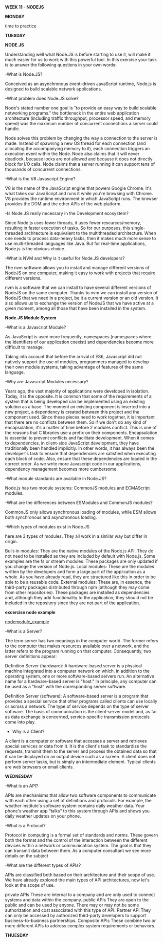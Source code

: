 **WEEK 11 - NODEJS**

**MONDAY**

time to practice

**TUESDAY**

**NODE.JS**

Understanding well what Node.JS is before starting to use it, will make it much easier for us to work with this powerful tool. In this exercise your task is to answer the following questions in your own words:

-What is Node.JS?

Conceived as an asynchronous event-driven JavaScript runtime, Node.js is designed to build scalable network applications.

-What problem does Node.JS solve?

Node's stated number one goal is "to provide an easy way to build scalable networking programs."
the bottleneck in the entire web application architecture (including traffic throughput, processor speed, and memory speed) was the maximum number of concurrent connections a server could handle.

Node solves this problem by changing the way a connection to the server is made. Instead of spawning a new OS thread for each connection (and allocating the accompanying memory to it), each connection triggers an execution event within the Node. Node also claims that it will never deadlock, because locks are not allowed and because it does not directly block for I/O calls. Node claims that a server running it can support tens of thousands of concurrent connections.

-What is the V8 Javascript Engine?

V8 is the name of the JavaScript engine that powers Google Chrome. It's what takes our JavaScript and runs it while you're browsing with Chrome. V8 provides the runtime environment in which JavaScript runs. The browser provides the DOM and the other APIs of the web platform.

-Is Node.JS really necessary in the Development ecosystem?

Since Node.js uses fewer threads, it uses fewer resources/memory, resulting in faster execution of tasks. So for our purposes, this single-threaded architecture is equivalent to the multithreaded architecture. When one needs to process data-heavy tasks, then it makes much more sense to use multi-threaded languages ​​like Java. But for real-time applications, Node.js is the obvious choice.

-What is NVM and Why is it useful for Node.JS developers?

The nvm software allows you to install and manage different versions of NodeJS on one computer, making it easy to work with projects that require different versions.

nvm is a software that we can install to have several different versions of NodeJS on the same computer. Thanks to nvm we can install any version of NodeJS that we need in a project, be it a current version or an old version. It also allows us to exchange the version of NodeJS that we have active at a given moment, among all those that have been installed in the system.

**Node.JS Module System**

-What is a Javascript Module?

As JavaScript is used more frequently, namespaces (namespaces where the identifiers of our application coexist) and dependencies become more difficult to manage.

Taking into account that before the arrival of ES6, Javascript did not natively support the use of modules, programmers managed to develop their own module systems, taking advantage of features of the same language.


-Why are Javascript Modules necessary?

Years ago, the vast majority of applications were developed in isolation. Today, it is the opposite.
It is common that some of the requirements of a system that is being developed can be implemented using an existing solution as a base.
The moment an existing component is inserted into a new project, a dependency is created between this project and the component used.
Since these pieces need to work together, it is important that there are no conflicts between them.
So if we don't do any kind of encapsulation, it's a matter of time before 2 modules conflict.
This is one of the reasons that C libraries use a prefix on their components.
Encapsulation is essential to prevent conflicts and facilitate development.
When it comes to dependencies, in client-side JavaScript development, they have traditionally been handled implicitly.
In other words, it has always been the developer's task to ensure that dependencies are satisfied when executing each block of code. Also, ensure that these dependencies are loaded in the correct order.
As we write more Javascript code in our applications, dependency management becomes more cumbersome.

-What module standards are available in Node.JS?

Node.js has two module systems: CommonJS modules and ECMAScript modules.

-What are the differences between ESModules and CommonJS modules?

CommonJS only allows synchronous loading of modules, while ESM allows both synchronous and asynchronous loading.


-Which types of modules exist in Node.JS

here are 3 types of modules. They all work in a similar way but differ in origin.

Built-in modules: They are the native modules of the Node.js API. They do not need to be installed as they are included by default with Node.js. Some examples are the fs or stream modules. These packages are only updated if you change the version of Node.js.
Local modules: These are the modules written by the developers and form a large part of the application as a whole. As you have already read, they are structured like this in order to be able to be a reusable code.
External modules: These are, in essence, the third-party packages distributed through npm (although they may come from other repositories). These packages are installed as dependencies and, although they add functionality to the application, they should not be included in the repository since they are not part of the application.

**excercise node example**

[nodemodule_example](https://github.com/MEscriba/MEscriba/tree/main/EXAMPLE_NODE_MODULES)

-What is a Server?

The term server has two meanings in the computer world. The former refers to the computer that makes resources available over a network, and the latter refers to the program running on that computer. Consequently, two server definitions appear:

Definition Server (hardware): A hardware-based server is a physical machine integrated into a computer network on which, in addition to the operating system, one or more software-based servers run. An alternative name for a hardware-based server is "host." In principle, any computer can be used as a "host" with the corresponding server software.

Definition Server (software): A software-based server is a program that provides a special service that other programs called clients can use locally or across a network. The type of service depends on the type of server software. The basis of communication is the client-server model and, as far as data exchange is concerned, service-specific transmission protocols come into play.


- Why is a Client?

A client is a computer or software that accesses a server and retrieves special services or data from it. It is the client's task to standardize the requests, transmit them to the server and process the obtained data so that it can be displayed on an output device such as a screen. A client does not perform server tasks, but is simply an intermediate element. Typical clients are web browsers or email clients.


**WEDNESDAY**

-What is an API?

APIs are mechanisms that allow two software components to communicate with each other using a set of definitions and protocols. For example, the weather institute's software system contains daily weather data. Your phone's weather app “talks” to this system through APIs and shows you daily weather updates on your phone.

-What is a Protocol?

Protocol in computing is a formal set of standards and norms. These govern both the format and the control of the interaction between the different devices within a network or communication system. The goal is that they can transmit data between them. As a computer consultant we see more details on the subject

-What are the different types of APIs?

APIs are classified both based on their architecture and their scope of use. We have already explored the main types of API architectures, now let's look at the scope of use.

private APIs
These are internal to a company and are only used to connect systems and data within the company.
public APIs
They are open to the public and can be used by anyone. There may or may not be some authorization and cost associated with this type of API.
Partner API
They can only be accessed by authorized third-party developers to support business-to-business partnerships.
Composite APIs
These combine two or more different APIs to address complex system requirements or behaviors.


[]()

[]()

**THUESDAY**


